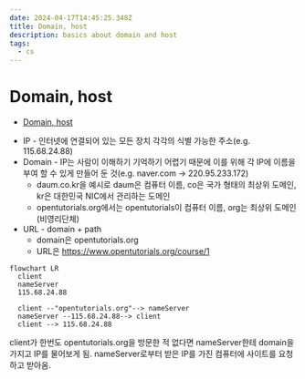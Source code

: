```yaml
---
date: 2024-04-17T14:45:25.348Z
title: Domain, host
description: basics about domain and host
tags:
  - cs
---
```


# Domain, host

<!-- START doctoc generated TOC please keep comment here to allow auto update -->
<!-- DON'T EDIT THIS SECTION, INSTEAD RE-RUN doctoc TO UPDATE -->

- [Domain, host](#domain-host)

<!-- END doctoc generated TOC please keep comment here to allow auto update -->

- IP - 인터넷에 연결되어 있는 모든 장치 각각의 식별 가능한 주소(e.g. 115.68.24.88)
- Domain - IP는 사람이 이해하기 기억하기 어렵기 때문에 이를 위해 각 IP에 이름을 부여 할 수 있게 만들어 둔 것(e.g. naver.com -> 220.95.233.172)
  - daum.co.kr을 예시로 daum은 컴퓨터 이름, co은 국가 형태의 최상위 도메인, kr은 대한민국 NIC에서 관리하는 도메인
  - opentutorials.org에서는 opentutorials이 컴퓨터 이름, org는 최상위 도메인(비영리단체)
- URL - domain + path
  - domain은 opentutorials.org
  - URL은 https://www.opentutorials.org/course/1

```mermaid
flowchart LR
  client
  nameServer
  115.68.24.88

  client --"opentutorials.org"--> nameServer
  nameServer --115.68.24.88--> client
  client --> 115.68.24.88
```

client가 한번도 opentutorials.org을 방문한 적 없다면 nameServer한테 domain을 가지고 IP를 물어보게 됨.
nameServer로부터 받은 IP를 가진 컴퓨터에 사이트를 요청하고 받아옴.
